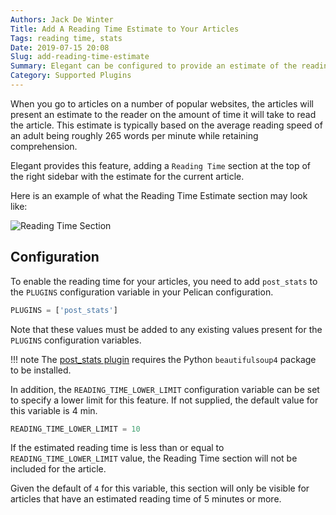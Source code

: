 ```yaml
---
Authors: Jack De Winter
Title: Add A Reading Time Estimate to Your Articles
Tags: reading time, stats
Date: 2019-07-15 20:08
Slug: add-reading-time-estimate
Summary: Elegant can be configured to provide an estimate of the reading time for your articles, giving the user the ability to gauge how long the articles are.
Category: Supported Plugins
---
```


When you go to articles on a number of popular websites, the articles will present an estimate
to the reader on the amount of time it will take to read the article. This estimate is
typically based on the average reading speed of an adult being roughly 265 words per minute
while retaining comprehension.

Elegant provides this feature, adding a `Reading Time` section at the top of the right sidebar
with the estimate for the current article.

Here is an example of what the Reading Time Estimate section may look like:

![Reading Time Section]({static}/images/elegant-theme_reading-time.png)

## Configuration

To enable the reading time for your articles, you need to add `post_stats` to the `PLUGINS`
configuration variable in your Pelican configuration.

```python
PLUGINS = ['post_stats']
```

Note that these values must be added to any existing values present for the `PLUGINS`
configuration variables.

!!! note
The [post_stats plugin](https://github.com/getpelican/pelican-plugins/blob/master/post_stats/readme.rst) requires the Python `beautifulsoup4` package to be installed.

In addition, the `READING_TIME_LOWER_LIMIT` configuration variable can be set to specify a
lower limit for this feature. If not supplied, the default value for this variable is 4 min.

```python
READING_TIME_LOWER_LIMIT = 10
```

If the estimated reading time is less than or equal to `READING_TIME_LOWER_LIMIT` value, the Reading Time section
will not be included for the article.

Given the default of `4` for this variable, this section
will only be visible for articles that have an estimated reading time of 5 minutes or more.
